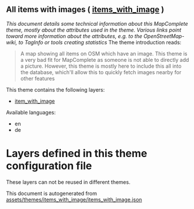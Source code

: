 [//]: # (WARNING: this file is automatically generated. Please find the sources at the bottom and edit those sources)

## All items with images ( [items_with_image](https://mapcomplete.org/items_with_image) )
_This document details some technical information about this MapComplete theme, mostly about the attributes used in the theme. Various links point toward more information about the attributes, e.g. to the OpenStreetMap-wiki, to TagInfo or tools creating statistics_
The theme introduction reads:

> A map showing all items on OSM which have an image. This theme is a very bad fit for MapComplete as someone is not able to directly add a picture. However, this theme is mostly here to include this all into the database, which'll allow this to quickly fetch images nearby for other features

This theme contains the following layers:

 - [item_with_image](../Layers/item_with_image.md)

Available languages:

 - en
 - de

# Layers defined in this theme configuration file
These layers can not be reused in different themes.


This document is autogenerated from [assets/themes/items_with_image/items_with_image.json](https://github.com/pietervdvn/MapComplete/blob/develop/assets/themes/items_with_image/items_with_image.json)
